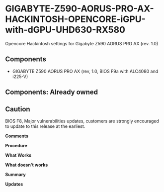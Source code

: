 # GIGABYTE-Z590-AORUS-PRO-AX-HACKINTOSH-OPENCORE-iGPU-with-dGPU-UHD630-RX580

Opencore Hackintosh settings for Gigabyte Z590 AORUS PRO AX (rev. 1.0)

## Components

- GIGABYTE Z590 AORUS PRO AX (rev, 1.0, BIOS F9a with ALC4080 and i225-V)

## Components: Already owned

## Caution

BIOS F8, Major vulnerabilities updates, customers are strongly encouraged to update to this release at the earliest.

**Comments**

**Procedure**

**What Works**

**What doesn't works**

**Summary**

**Updates**